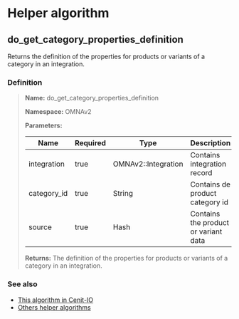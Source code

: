 # Helper algorithm

## do_get_category_properties_definition

Returns the definition of the properties for products or variants of a category in an integration.
    
### Definition

> **Name:** do_get_category_properties_definition
> 
> **Namespace:** OMNAv2
>
> **Parameters:**
> 
> | Name | Required | Type | Description |
> | ---- | -------- | ---- | ----------- |
> | integration | true | OMNAv2::Integration | Contains integration record |
> | category_id | true | String | Contains de product category id |
> | source | true | Hash | Contains the product or variant data |
>
> **Returns:** The definition of the properties for products or variants of a category in an integration.

### See also
* [This algorithm in Cenit-IO](https://cenit.io/algorithm?f[name][40703][o]=is&f[name][40703][v]=do_get_category_properties_definition&f[namespace][40840][v]=OMNAv2)
* [Others helper algorithms](overview?id=do_get_category_properties_definition)